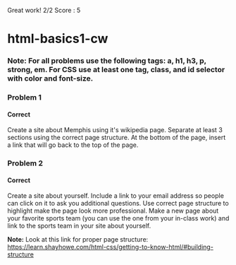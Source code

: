 Great work! 2/2 Score : 5
# html-basics1-cw

### Note: For all problems use the following tags: a, h1, h3, p, strong, em. For CSS use at least one tag, class, and id selector with color and font-size.

### Problem 1
#### Correct 
Create a site about Memphis using it's wikipedia page. Separate at least 3 sections using the correct page structure. At the bottom of the page, insert a link that will go back to the top of the page.

### Problem 2
#### Correct
Create a site about yourself. Include a link to your email address so people can click on it to ask you additional questions. Use correct page structure to highlight make the page look more professional. Make a new page about your favorite sports team (you can use the one from your in-class work) and link to the sports team in your site about yourself.

<strong>Note:</strong> Look at this link for proper page structure: https://learn.shayhowe.com/html-css/getting-to-know-html/#building-structure

